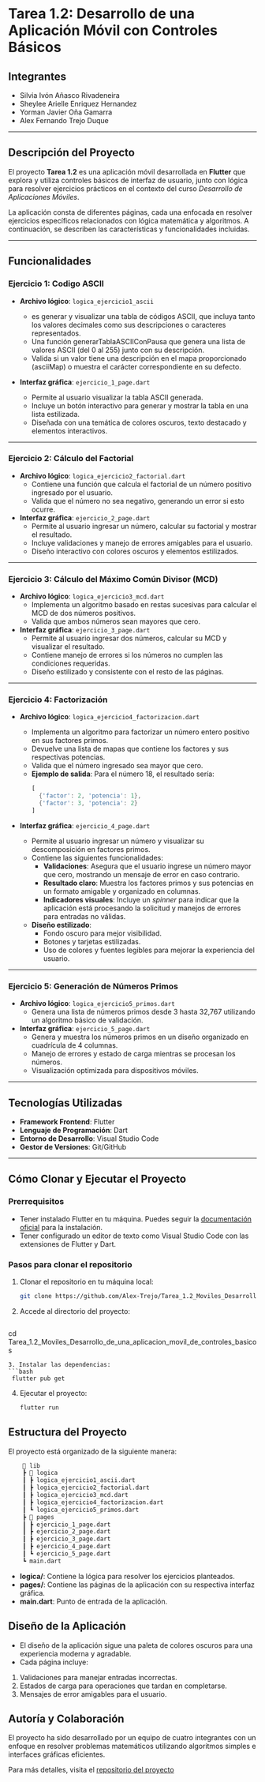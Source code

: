 # Tarea 1.2: Desarrollo de una Aplicación Móvil con Controles Básicos

## Integrantes
- Silvia Ivón Añasco Rivadeneira  
- Sheylee Arielle Enriquez Hernandez  
- Yorman Javier Oña Gamarra  
- Alex Fernando Trejo Duque  

---

## Descripción del Proyecto

El proyecto **Tarea 1.2** es una aplicación móvil desarrollada en **Flutter** que explora y utiliza controles básicos de interfaz de usuario, junto con lógica para resolver ejercicios prácticos en el contexto del curso _Desarrollo de Aplicaciones Móviles_. 

La aplicación consta de diferentes páginas, cada una enfocada en resolver ejercicios específicos relacionados con lógica matemática y algoritmos. A continuación, se describen las características y funcionalidades incluidas.

---

## Funcionalidades

### Ejercicio 1: Codigo ASCII
- **Archivo lógico**: `logica_ejercicio1_ascii`
  - es generar y visualizar una tabla de códigos ASCII, que incluya tanto los valores decimales como sus descripciones o caracteres representados.
  - Una función generarTablaASCIIConPausa que genera una lista de valores ASCII (del 0 al 255) junto con su descripción.
  - Valida si un valor tiene una descripción en el mapa proporcionado (asciiMap) o muestra el carácter correspondiente en su defecto.

- **Interfaz gráfica**: `ejercicio_1_page.dart`
  - Permite al usuario visualizar la tabla ASCII generada.
  - Incluye un botón interactivo para generar y mostrar la tabla en una lista estilizada.
  - Diseñada con una temática de colores oscuros, texto destacado y elementos interactivos.

---

### Ejercicio 2: Cálculo del Factorial
- **Archivo lógico**: `logica_ejercicio2_factorial.dart`
  - Contiene una función que calcula el factorial de un número positivo ingresado por el usuario.
  - Valida que el número no sea negativo, generando un error si esto ocurre.
- **Interfaz gráfica**: `ejercicio_2_page.dart`
  - Permite al usuario ingresar un número, calcular su factorial y mostrar el resultado.
  - Incluye validaciones y manejo de errores amigables para el usuario.
  - Diseño interactivo con colores oscuros y elementos estilizados.

---

### Ejercicio 3: Cálculo del Máximo Común Divisor (MCD)
- **Archivo lógico**: `logica_ejercicio3_mcd.dart`
  - Implementa un algoritmo basado en restas sucesivas para calcular el MCD de dos números positivos.
  - Valida que ambos números sean mayores que cero.
- **Interfaz gráfica**: `ejercicio_3_page.dart`
  - Permite al usuario ingresar dos números, calcular su MCD y visualizar el resultado.
  - Contiene manejo de errores si los números no cumplen las condiciones requeridas.
  - Diseño estilizado y consistente con el resto de las páginas.

---

### Ejercicio 4: Factorización
- **Archivo lógico**: `logica_ejercicio4_factorizacion.dart`
  - Implementa un algoritmo para factorizar un número entero positivo en sus factores primos.
  - Devuelve una lista de mapas que contiene los factores y sus respectivas potencias.
  - Valida que el número ingresado sea mayor que cero.
  - **Ejemplo de salida**: Para el número 18, el resultado sería:
    ```dart
    [
      {'factor': 2, 'potencia': 1},
      {'factor': 3, 'potencia': 2}
    ]
    ```



- **Interfaz gráfica**: `ejercicio_4_page.dart`
  - Permite al usuario ingresar un número y visualizar su descomposición en factores primos.
  - Contiene las siguientes funcionalidades:
    - **Validaciones**: Asegura que el usuario ingrese un número mayor que cero, mostrando un mensaje de error en caso contrario.
    - **Resultado claro**: Muestra los factores primos y sus potencias en un formato amigable y organizado en columnas.
    - **Indicadores visuales**: Incluye un *spinner* para indicar que la aplicación está procesando la solicitud y manejos de errores para entradas no válidas.
  - **Diseño estilizado**:
    - Fondo oscuro para mejor visibilidad.
    - Botones y tarjetas estilizadas.
    - Uso de colores y fuentes legibles para mejorar la experiencia del usuario.

---

### Ejercicio 5: Generación de Números Primos
- **Archivo lógico**: `logica_ejercicio5_primos.dart`
  - Genera una lista de números primos desde 3 hasta 32,767 utilizando un algoritmo básico de validación.
- **Interfaz gráfica**: `ejercicio_5_page.dart`
  - Genera y muestra los números primos en un diseño organizado en cuadrícula de 4 columnas.
  - Manejo de errores y estado de carga mientras se procesan los números.
  - Visualización optimizada para dispositivos móviles.

---

## Tecnologías Utilizadas

- **Framework Frontend**: Flutter
- **Lenguaje de Programación**: Dart
- **Entorno de Desarrollo**: Visual Studio Code
- **Gestor de Versiones**: Git/GitHub

---

## Cómo Clonar y Ejecutar el Proyecto

### Prerrequisitos
- Tener instalado Flutter en tu máquina. Puedes seguir la [documentación oficial](https://flutter.dev/docs/get-started/install) para la instalación.
- Tener configurado un editor de texto como Visual Studio Code con las extensiones de Flutter y Dart.

### Pasos para clonar el repositorio

1. Clonar el repositorio en tu máquina local:
   ```bash
   git clone https://github.com/Alex-Trejo/Tarea_1.2_Moviles_Desarrollo_de_una_aplicacion_movil_de_controles_basicos.git

   ```
2. Accede al directorio del proyecto:
    ```bash
  cd Tarea_1.2_Moviles_Desarrollo_de_una_aplicacion_movil_de_controles_basicos

   ```
3. Instalar las dependencias:
   ```bash
    flutter pub get

   ```
4. Ejecutar el proyecto: 
    ```bash
    flutter run

    ```

## Estructura del Proyecto
El proyecto está organizado de la siguiente manera:
```bash
    📂 lib
    ┣ 📂 logica
    ┃ ┣ logica_ejercicio1_ascii.dart
    ┃ ┣ logica_ejercicio2_factorial.dart
    ┃ ┣ logica_ejercicio3_mcd.dart
    ┃ ┣ logica_ejercicio4_factorizacion.dart
    ┃ ┗ logica_ejercicio5_primos.dart
    ┣ 📂 pages
    ┃ ┣ ejercicio_1_page.dart
    ┃ ┣ ejercicio_2_page.dart
    ┃ ┣ ejercicio_3_page.dart
    ┃ ┣ ejercicio_4_page.dart
    ┃ ┗ ejercicio_5_page.dart
    ┗ main.dart

```

- **logica/**: Contiene la lógica para resolver los ejercicios planteados.
- **pages/**: Contiene las páginas de la aplicación con su respectiva interfaz gráfica.
- **main.dart**: Punto de entrada de la aplicación.

## Diseño de la Aplicación
- El diseño de la aplicación sigue una paleta de colores oscuros para una experiencia moderna y agradable.
- Cada página incluye:
1. Validaciones para manejar entradas incorrectas.
2. Estados de carga para operaciones que tardan en completarse.
3. Mensajes de error amigables para el usuario.

## Autoría y Colaboración
El proyecto ha sido desarrollado por un equipo de cuatro integrantes con un enfoque en resolver problemas matemáticos utilizando algoritmos simples e interfaces gráficas eficientes.

Para más detalles, visita el [repositorio del proyecto](https://github.com/Alex-Trejo/Tarea_1.2_Moviles_Desarrollo_de_una_aplicacion_movil_de_controles_basicos.git)

